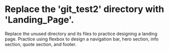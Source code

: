 # Replace the 'git_test2' directory with 'Landing_Page'.

Replace the unused directory and its files to practice designing a landing page. Practice using flexbox to design a navigation bar, hero section, info section, quote section, and footer.

